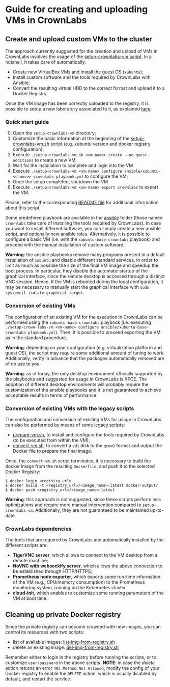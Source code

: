 # Guide for creating and uploading VMs in CrownLabs

## Create and upload custom VMs to the cluster

The approach currently suggested for the creation and upload of VMs in CrownLabs involves the usage of the [setup-crownlabs-vm script](setup-crownlabs-vm/setup-crownlabs-vm.sh).
In a nutshell, it takes care of automatically:
- Create new VirtualBox VMs and install the guest OS (`xubuntu`);
- Install custom software and the tools required by CrownLabs with Ansible;
- Convert the resulting virtual HDD to the correct format and upload it to a Docker Registry.

Once the VM image has been correctly uploaded to the registry, it is possible to setup a new laboratory associated to it, as explained [here](../courses).


### Quick start guide

0. Open the `setup-crownlabs-vm` directory;
1. Customize the basic information at the beginning of the [setup-crownlabs-vm.sh](setup-crownlabs-vm/setup-crownlabs-vm.sh) script (e.g. xubuntu version and docker registry configuration);
2. Execute `./setup-crownlabs-vm.sh <vm-name> create --no-guest-additions` to create a new VM;
3. Wait for the installation to complete and login into the VM
4. Execute `./setup-crownlabs-vm <vm-name> configure ansible/xubuntu-<choose>-crownlabs-playbook.yml` to configure the VM;
5. Once the setup completed, shutdown the VM
6. Execute `./setup-crownlabs-vm <vm-name> export crownlabs` to export the VM.

Please, refer to the corresponding [README file](setup-crownlabs-vm/README.md) for additional information about this script.

Some predefined playbook are available in the [ansible](setup-crownlabs-vm/ansible) folder (those named `crownlabs` take care of installing the tools required by CrownLabs).
In case you want to install different software, you can simply create a new ansible script, and optionally new ansible roles.
Alternatively, it is possible to configure a basic VM (i.e. with the `xubuntu-base-crownlabs` playbook) and proceed with the manual installation of custom software.

**Warning**: the ansible playbooks remove many programs present in a default installation of `xubuntu` and disable different standard services, in order to limit as much as possible the size of the final VM image and speedup the boot process.
In particular, they disable the automatic startup of the graphical interface, since the remote desktop is accessed through a distinct VNC session.
Hence, if the VM is rebooted during the local configuration, it may be necessary to manually start the graphical interface with `sudo systemctl isolate graphical.target`.

### Conversion of existing VMs

The configuration of an existing VM for the execution in CrownLabs can be performed using the `xubuntu-base-crownlabs` playbook (i.e. executing `./setup-crown-labs-vm <vm-name> configure ansible/xubuntu-base-crownlabs-playbook.yml`). Then, it is possible to proceed exporting the VM as in the standard procedure.

**Warning**: depending on your configuration (e.g. virtualization platform and guest OS), the script may require some additional amount of tuning to work. Additionally, verify in advance that the packages automatically removed are of no use to you.

**Warning**: as of today, the only desktop environment officially supported by the playbooks and suggested for usage in CrownLabs is XFCE. The adoption of different desktop environments will probably require the customization of the ansible playbooks and it is not guaranteed to achieve acceptable results in terms of performance.


### Conversion of existing VMs with the legacy scripts

The configuration and conversion of existing VMs for usage in CrownLabs can also be performed by means of some legacy scripts:

- [prepare-vm.sh](legacy-scripts/prepare-vm.sh), to install and configure the tools required by CrownLabs (to be executed from within the VM);
- [convert-vm.sh](legacy-scripts/convert-vm.sh), to convert a `vdi` disk to the `qcow2` format and output the Docker file to prepare the final image.

Once, the `convert-vm.sh` script terminates, it is necessary to build the docker image from the resulting `Dockerfile`, and push it to the selected Docker Registry:
```
$ docker login <registry_url>
$ docker build -t <registry_url>/<image_name>:latest docker-output/
$ docker push <registry_url>/<image_name>:latest
```

**Warning**: this approach is not suggested, since these scripts perform less optimizations and require more manual intervention compared to `setup-crownlabs-vm`. Additionally, they are not guaranteed to be maintained up-to-date.


### CrownLabs dependencies

The tools that are required by CrownLabs and automatically installed by the different scripts are:
- **TigerVNC server**, which allows to connect to the VM desktop from a remote machine;
- **NoVNC with websockify server**, which allows the above connection to be established through HTTP/HTTPS;
- **Prometheus node exporter**, which exports some run-time information of the VM (e.g., CPU/memory consumption) to the Prometheus monitoring system, running on the Kubernetes cluster
- **cloud-init**, which enables to customize some running parameters of the VM at boot time.


## Cleaning up private Docker registry

Since the private registry can become crowded with new images, you can control its resources with two scripts:
- list of available images: [list-img-from-registry.sh](docker-scripts/list-img-from-registry.sh)
- delete an existing image: [del-img-from-registry.sh](docker-scripts/del-img-from-registry.sh)

Remember either to login in the registry before running the scripts, or to customize `user/password` in the above scripts.
**NOTE**: in case the *delete* action returns an error `405 Method Not Allowed`, modify the config of your Docker registry to enable the `DELETE` action, which is usually disabled by default, and restart the service.

